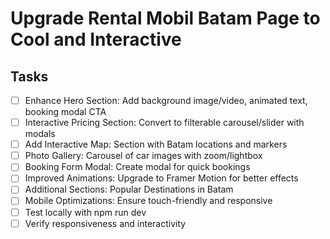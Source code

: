 # Upgrade Rental Mobil Batam Page to Cool and Interactive

## Tasks

- [ ] Enhance Hero Section: Add background image/video, animated text, booking modal CTA
- [ ] Interactive Pricing Section: Convert to filterable carousel/slider with modals
- [ ] Add Interactive Map: Section with Batam locations and markers
- [ ] Photo Gallery: Carousel of car images with zoom/lightbox
- [ ] Booking Form Modal: Create modal for quick bookings
- [ ] Improved Animations: Upgrade to Framer Motion for better effects
- [ ] Additional Sections: Popular Destinations in Batam
- [ ] Mobile Optimizations: Ensure touch-friendly and responsive
- [ ] Test locally with npm run dev
- [ ] Verify responsiveness and interactivity
